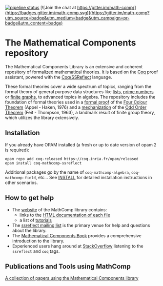 [![pipeline status](https://gitlab.com/math-comp/math-comp/badges/master/pipeline.svg)](https://gitlab.com/math-comp/math-comp/commits/master)
[![Join the chat at https://gitter.im/math-comp/](https://badges.gitter.im/math-comp.svg)](https://gitter.im/math-comp?utm_source=badge&utm_medium=badge&utm_campaign=pr-badge&utm_content=badge)

# The Mathematical Components repository

The Mathematical Components Library is an extensive and coherent
repository of formalized mathematical theories. It is based on
the [Coq](http://coq.inria.fr) proof assistant, powered with the
[Coq/SSReflect](https://coq.inria.fr/distrib/current/refman/proof-engine/ssreflect-proof-language.html)
language.

These formal theories cover a wide spectrum of topics, ranging from the formal theory of general purpose data structures like [lists](mathcomp/ssreflect/seq.v), [prime numbers](mathcomp/ssreflect/prime.v) or [finite graphs](mathcomp/ssreflect/fingraph.v), to advanced topics in algebra. The repository includes the foundation of formal theories used in a [formal proof](https://www.ams.org/notices/200811/tx081101382p.pdf) of the [Four Colour Theorem](https://en.wikipedia.org/wiki/Four_color_theorem) (Appel - Haken, 1976) and a [mechanization](https://hal.archives-ouvertes.fr/hal-00816699/) of the [Odd Order Theorem](https://en.wikipedia.org/wiki/Feit%E2%80%93Thompson_theorem) (Feit - Thompson, 1963), a landmark result of finite group theory, which utilizes the library extensively.

## Installation

If you already have OPAM installed (a fresh or up to date version of opam 2 is required):

```
opam repo add coq-released https://coq.inria.fr/opam/released
opam install coq-mathcomp-ssreflect
```

Additional packages go by the name of `coq-mathcomp-algebra`,
`coq-mathcomp-field`, etc... See [INSTALL](INSTALL.md) for detailed
installation instructions in other scenarios.

## How to get help

- The [website](http://math-comp.github.io/math-comp/) of the MathComp library
  contains:
  + links to the [HTML documentation of each file](https://math-comp.github.io/htmldoc/index.html)
  + a list of [tutorials](https://math-comp.github.io/documentation.html)
- The [ssreflect mailing list](https://sympa.inria.fr/sympa/info/ssreflect) is the primary
  venue for help and questions about the library.
- The [Mathematical Components Book](https://math-comp.github.io/mcb/)
  provides a comprehensive introduction to the library.
- Experienced users hang around at
  [StackOverflow](https://stackoverflow.com/questions/tagged/ssreflect)
  listening to the `ssreflect` and `coq` tags.

## Publications and Tools using MathComp

[A collection of papers using the Mathematical Components library](https://math-comp.github.io/papers.html)
